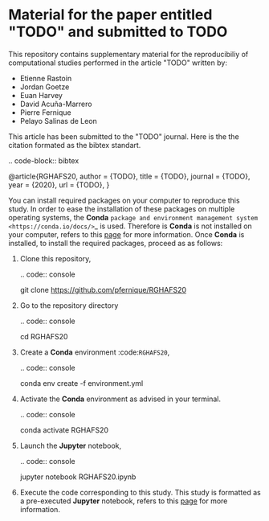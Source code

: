 Material for the paper entitled "TODO" and submitted to TODO
============================================================

This repository contains supplementary material for the reproducibiliy of computational studies performed in the article "TODO" written by:

* Etienne Rastoin
* Jordan Goetze
* Euan Harvey
* David Acuña-Marrero
* Pierre Fernique
* Pelayo Salinas de Leon

This article has been submitted to the "TODO" journal.
Here is the the citation formated as the bibtex standart.

.. code-block:: bibtex

  @article{RGHAFS20,
    author    = {TODO},
    title     = {TODO},
    journal   = {TODO},
    year      = {2020},
    url       = {TODO},
  }


You can install required packages on your computer to reproduce this study.
In order to ease the installation of these packages on multiple operating systems, the **Conda** `package and environment management system <https://conda.io/docs/>`_ is used.
Therefore is **Conda** is not installed on your computer, refers to this [page]() for more information.
Once **Conda** is installed, to install the required packages, proceed as as follows:

1. Clone this repository,

   .. code:: console
   
     git clone https://github.com/pfernique/RGHAFS20
     
2. Go to the repository directory

   .. code:: console

     cd RGHAFS20

2. Create a **Conda** environment :code:`RGHAFS20`,
      
   .. code:: console

     conda env create -f environment.yml

     
3. Activate the **Conda** environment as advised in your terminal.

   .. code:: console

     conda activate RGHAFS20

4. Launch the **Jupyter** notebook,

   .. code:: console
   
     jupyter notebook RGHAFS20.ipynb
     
     
6. Execute the code corresponding to this study.
   This study is formatted as a pre-executed **Jupyter** notebook, refers to this [page](https://jupyter.readthedocs.io/en/latest/index.html) for more information.